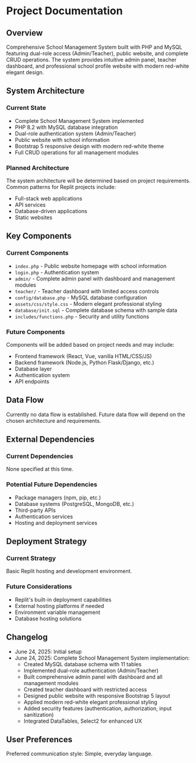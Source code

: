 # Project Documentation

## Overview

Comprehensive School Management System built with PHP and MySQL featuring dual-role access (Admin/Teacher), public website, and complete CRUD operations. The system provides intuitive admin panel, teacher dashboard, and professional school profile website with modern red-white elegant design.

## System Architecture

### Current State
- Complete School Management System implemented
- PHP 8.2 with MySQL database integration
- Dual-role authentication system (Admin/Teacher)
- Public website with school information
- Bootstrap 5 responsive design with modern red-white theme
- Full CRUD operations for all management modules

### Planned Architecture
The system architecture will be determined based on project requirements. Common patterns for Replit projects include:
- Full-stack web applications
- API services
- Database-driven applications
- Static websites

## Key Components

### Current Components
- `index.php` - Public website homepage with school information
- `login.php` - Authentication system
- `admin/` - Complete admin panel with dashboard and management modules
- `teacher/` - Teacher dashboard with limited access controls
- `config/database.php` - MySQL database configuration
- `assets/css/style.css` - Modern elegant professional styling
- `database/init.sql` - Complete database schema with sample data
- `includes/functions.php` - Security and utility functions

### Future Components
Components will be added based on project needs and may include:
- Frontend framework (React, Vue, vanilla HTML/CSS/JS)
- Backend framework (Node.js, Python Flask/Django, etc.)
- Database layer
- Authentication system
- API endpoints

## Data Flow

Currently no data flow is established. Future data flow will depend on the chosen architecture and requirements.

## External Dependencies

### Current Dependencies
None specified at this time.

### Potential Future Dependencies
- Package managers (npm, pip, etc.)
- Database systems (PostgreSQL, MongoDB, etc.)
- Third-party APIs
- Authentication services
- Hosting and deployment services

## Deployment Strategy

### Current Strategy
Basic Replit hosting and development environment.

### Future Considerations
- Replit's built-in deployment capabilities
- External hosting platforms if needed
- Environment variable management
- Database hosting solutions

## Changelog

- June 24, 2025: Initial setup
- June 24, 2025: Complete School Management System implementation:
  * Created MySQL database schema with 11 tables
  * Implemented dual-role authentication (Admin/Teacher)
  * Built comprehensive admin panel with dashboard and all management modules
  * Created teacher dashboard with restricted access
  * Designed public website with responsive Bootstrap 5 layout
  * Applied modern red-white elegant professional styling
  * Added security features (authentication, authorization, input sanitization)
  * Integrated DataTables, Select2 for enhanced UX

## User Preferences

Preferred communication style: Simple, everyday language.